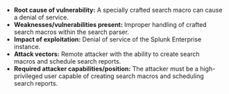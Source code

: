 - **Root cause of vulnerability:** A specially crafted search macro can cause a denial of service.
- **Weaknesses/vulnerabilities present:** Improper handling of crafted search macros within the search parser.
- **Impact of exploitation:** Denial of service of the Splunk Enterprise instance.
- **Attack vectors:** Remote attacker with the ability to create search macros and schedule search reports.
- **Required attacker capabilities/position:** The attacker must be a high-privileged user capable of creating search macros and scheduling search reports.
